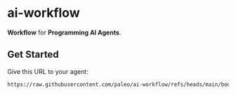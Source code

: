 # ai-workflow

**Workflow** for **Programming AI Agents**.

## Get Started

Give this URL to your agent:

```markdown
https://raw.githubusercontent.com/paleo/ai-workflow/refs/heads/main/bootstrap.md
```
